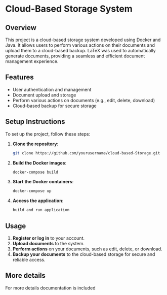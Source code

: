 # Cloud-Based Storage System

## Overview

This project is a cloud-based storage system developed using Docker and Java. It allows users to perform various actions on their documents and upload them to a cloud-based backup. LaTeX was used to automatically generate documents, providing a seamless and efficient document management experience.

## Features

- User authentication and management
- Document upload and storage
- Perform various actions on documents (e.g., edit, delete, download)
- Cloud-based backup for secure storage

## Setup Instructions

To set up the project, follow these steps:

1. **Clone the repository**:
    ```sh
    git clone https://github.com/yourusername/cloud-based-Storage.git
    ```

2. **Build the Docker images**:
    ```sh
    docker-compose build
    ```

3. **Start the Docker containers**:
    ```sh
    docker-compose up
    ```

4. **Access the application**:
    ```sh
    build and run application
    ````

## Usage

1. **Register or log in** to your account.
2. **Upload documents** to the system.
3. **Perform actions** on your documents, such as edit, delete, or download.
4. **Backup your documents** to the cloud-based storage for secure and reliable access.

## More details
For more details documentation is included 
